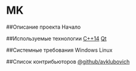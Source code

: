 
# MK

##Описание проекта
Начало

##Используемые технологии
[C++14](https://ru.wikipedia.org/wiki/C%2B%2B14)
[Qt](https://ru.wikipedia.org/wiki/Qt)

##Системные требования
Windows
Linux

##Список контрибьюторов
[@github/avklubovich](../../../../avklubovich)
